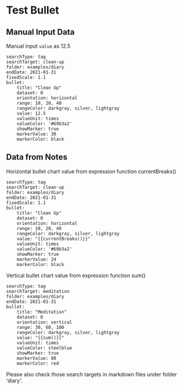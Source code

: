 # Test Bullet

## Manual Input Data

Manual input `value` as 12\.5
``` tracker
searchType: tag
searchTarget: clean-up
folder: examples/diary
endDate: 2021-01-31
fixedScale: 1.1
bullet:
    title: "Clean Up"
    dataset: 0
    orientation: horizontal
    range: 10, 20, 40
    rangeColor: darkgray, silver, lightgray
    value: 12.5
    valueUnit: times
    valueColor: '#69b3a2'
    showMarker: true
    markerValue: 30
    markerColor: black
```

## Data from Notes

Horizontal bullet chart
value from expression function currentBreaks()
``` tracker
searchType: tag
searchTarget: clean-up
folder: examples/diary
endDate: 2021-01-31
fixedScale: 1.1
bullet:
    title: "Clean Up"
    dataset: 0
    orientation: horizontal
    range: 10, 20, 40
    rangeColor: darkgray, silver, lightgray
    value: "{{currentBreaks()}}"
    valueUnit: times
    valueColor: '#69b3a2'
    showMarker: true
    markerValue: 24
    markerColor: black
```

Vertical bullet chart
value from expression function sum()
``` tracker
searchType: tag
searchTarget: meditation
folder: examples/diary
endDate: 2021-01-31
bullet:
    title: "Meditation"
    dataset: 0
    orientation: vertical
    range: 30, 60, 100
    rangeColor: darkgray, silver, lightgray
    value: "{{sum()}}"
    valueUnit: times
    valueColor: steelblue
    showMarker: true
    markerValue: 80
    markerColor: red
```

Please also check those search targets in markdown files under folder 'diary'.